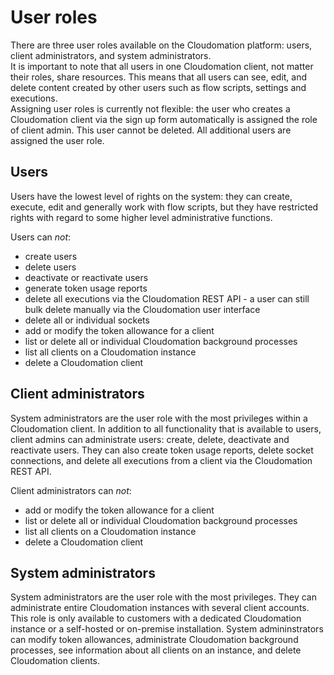 # User roles  

There are three user roles available on the Cloudomation platform: users, client administrators, and system administrators.  
It is important to note that all users in one Cloudomation client, not matter their roles, share resources. This means that all users can see, edit, and delete content created by other users such as flow scripts, settings and executions.  
Assigning user roles is currently not flexible: the user who creates a Cloudomation client via the sign up form automatically is assigned the role of client admin. This user cannot be deleted. All additional users are assigned the user role.  

## Users
Users have the lowest level of rights on the system: they can create, execute, edit and generally work with flow scripts, but they have restricted rights with regard to some higher level administrative functions.

Users can *not*:
* create users
* delete users
* deactivate or reactivate users
* generate token usage reports
* delete all executions via the Cloudomation REST API - a user can still bulk delete manually via the Cloudomation user interface
* delete all or individual sockets
* add or modify the token allowance for a client
* list or delete all or individual Cloudomation background processes
* list all clients on a Cloudomation instance
* delete a Cloudomation client

## Client administrators  
System administrators are the user role with the most privileges within a Cloudomation client. In addition to all functionality that is available to users, client admins can administrate users: create, delete, deactivate and reactivate users. They can also create token usage reports, delete socket connections, and delete all executions from a client via the Cloudomation REST API.

Client administrators can *not*:
* add or modify the token allowance for a client
* list or delete all or individual Cloudomation background processes
* list all clients on a Cloudomation instance
* delete a Cloudomation client

## System administrators
System administrators are the user role with the most privileges. They can administrate entire Cloudomation instances with several client accounts. This role is only available to customers with a dedicated Cloudomation instance or a self-hosted or on-premise installation. System admininstrators can modify token allowances, administrate Cloudomation background processes, see information about all clients on an instance, and delete Cloudomation clients.
